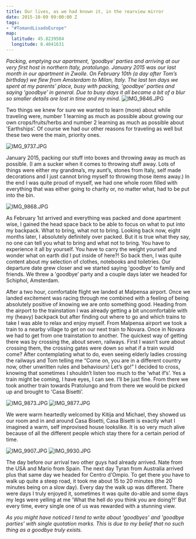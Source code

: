 ```yaml
---
title: Our lives, as we had known it, in the rearview mirror
date: 2015-10-09 09:00:00 Z
tags:
- "#TomandLisadoEurope"
map:
  latitude: 45.8239504
  longitude: 8.4041631
---
```


*Packing, emptying our apartment, ‘goodbye’ parties and arriving at our very first host in northern Italy, pratolungo. January 2015 was our last month in our apartment in Zwolle. On February 10th (a day after Tom’s birthday) we flew from Amsterdam to Milan, Italy. The last ten days we spent at my parents’ place, busy with packing, 'goodbye’ parties and saying 'goodbye’ in general. Due to busy days it all became a bit of a blur so smaller details are lost in time and my mind.*
![IMG_9846.JPG](/uploads/IMG_9846.JPG) <!--more-->

Two things we knew for sure we wanted to learn (more) about while traveling were, number 1 learning as much as possible about growing our own crops/fruits/herbs and number 2 learning as much as possible about 'Earthships’. Of course we had our other reasons for traveling as well but these two were the main, priority ones.

![IMG_9737.JPG](/uploads/IMG_9737.JPG)

January 2015, packing our stuff into boxes and throwing away as much as possible. (I am a sucker when it comes to throwing stuff away. Lots of things were either my grandma’s, my aunt’s, stones from Italy, self made decorations and I just cannot bring myself to throwing those items away.) In the end I was quite proud of myself, we had one whole room filled with everything that was either going to charity or, no matter what, had to be put into the bin.

![IMG_9868.JPG](/uploads/IMG_9868.JPG)

As February 1st arrived and everything was packed and done apartment wise, I gained the head space back to be able to focus on what to put into my backpack. What to bring, what not to bring. Looking back now, eight months later, I absolutely definitely over packed. But it is true what they say, no one can tell you what to bring and what not to bring. You have to experience it all by yourself. You have to carry the weight yourself and wonder what on earth did I put inside of here?! So back then, I was quite content about my selection of clothes, notebooks and toiletries. Our departure date grew closer and we started saying 'goodbye’ to family and friends. We threw a 'goodbye’ party and a couple days later we headed for Schiphol, Amsterdam.

After a two hour, comfortable flight we landed at Malpensa airport. Once we landed excitement was racing through me combined with a feeling of being absolutely positive of knowing we are onto something good. Heading from the airport to the trainstation I was already getting a bit uncomfortable with my (heavy) backpack but after finding out where to go and which trains to take I was able to relax and enjoy myself. From Malpensa airport we took a train to a nearby village to get on our next train to Novara. Once in Novara we had to get from one trainstation to another. The quickest way of getting there was by crossing the, about seven, railways. First I wasn’t sure about crossing them, the crossing gates were down so what if a train would come? After contemplating what to do, even seeing elderly ladies crossing the railways and Tom telling me “Come on, you are in a different country now, other unwritten rules and behaviours! Let’s go!” I decided to cross, knowing that sometimes I shouldn’t listen too much to the 'what if’s’. Yes a train might be coming, I have eyes, I can see. I’ll be just fine. From there we took another train towards Pratolungo and from there we would be picked up and brought to 'Casa Bisetti’.

![IMG_9873.JPG](/uploads/IMG_9873.JPG)
![IMG_9877.JPG](/uploads/IMG_9877.JPG)

We were warm heartedly welcomed by Kitija and Michael, they showed us our room and in and around Casa Bisetti, Casa Bisetti is exactly what I imagined a warm, self improvised house lookslike. It is so very much alive because of all the different people which stay there for a certain period of time.

![IMG_9907.JPG](/uploads/IMG_9907.JPG)
![IMG_9930.JPG](/uploads/IMG_9930.JPG)

The day before our arrival two other guys had already arrived. Nate from the USA and Mario from Spain. The next day Tyran from Australia arrived plus that same day we headed for Centro d'Ompio. To get there you have to walk up quite a steep road, it took me about 15 to 20 minutes (the 20 minutes being on a slow day). Every day the walk up was different. There were days I truly enjoyed it, sometimes it was quite do-able and some days my legs were yelling at me 'What the hell do you think you are doing?!’ But every time, every single one of us was rewarded with a stunning view.

*As you might have noticed I tend to write about 'goodbyes’ and 'goodbye parties’ with single quotation marks. This is due to my belief that no such thing as a goodbye truly exists.*